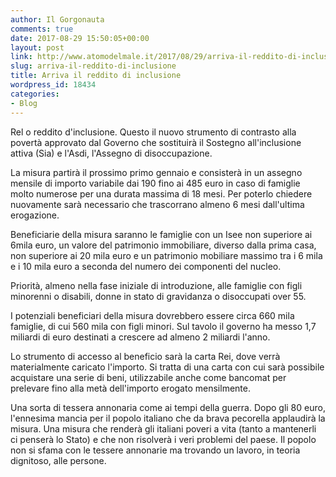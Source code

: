 ```yaml
---
author: Il Gorgonauta
comments: true
date: 2017-08-29 15:50:05+00:00
layout: post
link: http://www.atomodelmale.it/2017/08/29/arriva-il-reddito-di-inclusione/
slug: arriva-il-reddito-di-inclusione
title: Arriva il reddito di inclusione
wordpress_id: 18434
categories:
- Blog
---
```


Rel o reddito d'inclusione. Questo il nuovo strumento di contrasto alla povertà approvato dal Governo che sostituirà il Sostegno all'inclusione attiva (Sia) e l'Asdi, l'Assegno di disoccupazione.

La misura partirà il prossimo primo gennaio e consisterà in un assegno mensile di importo variabile dai 190 fino ai 485 euro in caso di famiglie molto numerose per una durata massima di 18 mesi. Per poterlo chiedere nuovamente sarà necessario che trascorrano almeno 6 mesi dall'ultima erogazione.

Beneficiarie della misura saranno le famiglie con un Isee non superiore ai 6mila euro, un valore del patrimonio immobiliare, diverso dalla prima casa, non superiore ai 20 mila euro e un patrimonio mobiliare massimo tra i 6 mila e i 10 mila euro a seconda del numero dei componenti del nucleo.

Priorità, almeno nella fase iniziale di introduzione, alle famiglie con figli minorenni o disabili, donne in stato di gravidanza o disoccupati over 55.

I potenziali beneficiari della misura dovrebbero essere circa 660 mila famiglie, di cui 560 mila con figli minori. Sul tavolo il governo ha messo 1,7 miliardi di euro destinati a crescere ad almeno 2 miliardi l'anno.

Lo strumento di accesso al beneficio sarà la carta Rei, dove verrà materialmente caricato l'importo. Si tratta di una carta con cui sarà possibile acquistare una serie di beni, utilizzabile anche come bancomat per prelevare fino alla metà dell'importo erogato mensilmente.

Una sorta di tessera annonaria come ai tempi della guerra. Dopo gli 80 euro, l'ennesima mancia per il popolo italiano che da brava pecorella applaudirà la misura. Una misura che renderà gli italiani poveri a vita (tanto a mantenerli ci penserà lo Stato) e che non risolverà i veri problemi del paese. Il popolo non si sfama con le tessere annonarie ma trovando un lavoro, in teoria dignitoso, alle persone.


